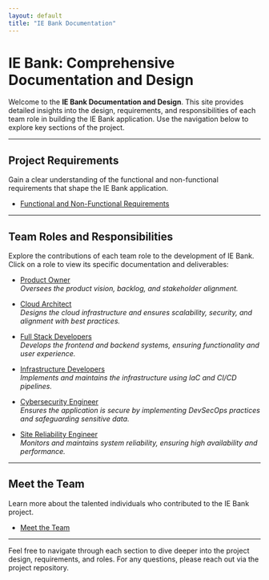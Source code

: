 ```yaml
---
layout: default
title: "IE Bank Documentation"
---
```


# IE Bank: Comprehensive Documentation and Design

Welcome to the **IE Bank Documentation and Design**. This site provides detailed insights into the design, requirements, and responsibilities of each team role in building the IE Bank application. Use the navigation below to explore key sections of the project.

---

## **Project Requirements**
Gain a clear understanding of the functional and non-functional requirements that shape the IE Bank application.

- [Functional and Non-Functional Requirements](requirements.md)

---

## **Team Roles and Responsibilities**
Explore the contributions of each team role to the development of IE Bank. Click on a role to view its specific documentation and deliverables:

- [Product Owner](product_owner.md)  
  *Oversees the product vision, backlog, and stakeholder alignment.*  

- [Cloud Architect](cloud_architect.md)  
  *Designs the cloud infrastructure and ensures scalability, security, and alignment with best practices.*  

- [Full Stack Developers](full_stack_developers.md)  
  *Develops the frontend and backend systems, ensuring functionality and user experience.*  

- [Infrastructure Developers](infrastructure_developers.md)  
  *Implements and maintains the infrastructure using IaC and CI/CD pipelines.*  

- [Cybersecurity Engineer](cybersecurity_engineer.md)  
  *Ensures the application is secure by implementing DevSecOps practices and safeguarding sensitive data.*  

- [Site Reliability Engineer](site_reliability_engineers.md)  
  *Monitors and maintains system reliability, ensuring high availability and performance.*  

<!-- TEAM, USE THIS LINE OF CODE TO ADD LINKS TO SECTION:
    - [SECTION NAME](section.file.md)
 -->

---

## **Meet the Team**
Learn more about the talented individuals who contributed to the IE Bank project.  

- [Meet the Team](meet_the_team.md)

---

Feel free to navigate through each section to dive deeper into the project design, requirements, and roles. For any questions, please reach out via the project repository.




